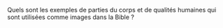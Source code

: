 Quels sont les exemples de parties du corps et de qualités humaines qui sont utilisées comme images dans la Bible ?